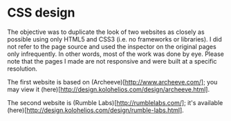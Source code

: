 # CSS design

The objective was to duplicate the look of two websites as closely as possible using only HTML5 and CSS3 (i.e. no frameworks or libraries). I did not refer to the page source and used the inspector on the original pages only infrequently. In other words, most of the work was done by eye. Please note that the pages I made are not responsive and were built at a specific resolution.

The first website is based on (Archeeve)[http://www.archeeve.com/]; you may view it (here)[http://design.kolohelios.com/design/archeeve.html].

The second website is (Rumble Labs)[http://rumblelabs.com/]; it's available (here)[http://design.kolohelios.com/design/rumble-labs.html].
